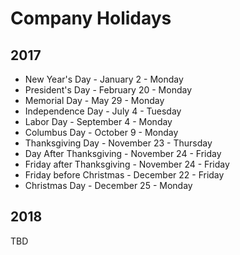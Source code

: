 # Company Holidays

## 2017
* New Year's Day - January 2 - Monday
* President's Day - February 20 - Monday
* Memorial Day - May 29 - Monday
* Independence Day - July 4 - Tuesday
* Labor Day - September 4 - Monday
* Columbus Day - October 9 - Monday
* Thanksgiving Day - November 23 - Thursday
* Day After Thanksgiving - November 24 - Friday
* Friday after Thanksgiving - November 24 - Friday
* Friday before Christmas - December 22 - Friday
* Christmas Day - December 25 - Monday 

## 2018
TBD
